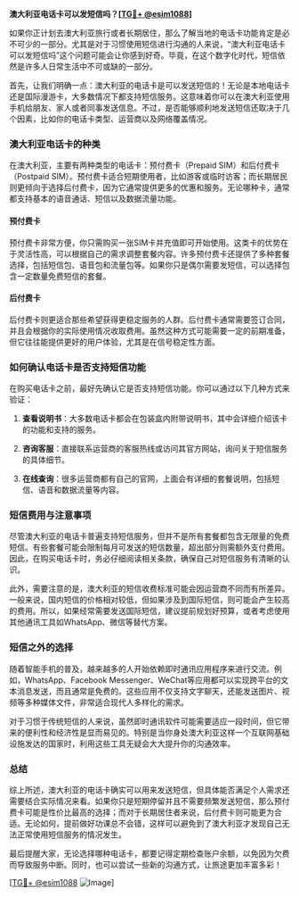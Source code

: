 **澳大利亚电话卡可以发短信吗？[[TG💪+ @esim1088](https://t.me/s/esim1088)]**

如果你正计划去澳大利亚旅行或者长期居住，那么了解当地的电话卡功能肯定是必不可少的一部分。尤其是对于习惯使用短信进行沟通的人来说，“澳大利亚电话卡可以发短信吗”这个问题可能会让你感到好奇。毕竟，在这个数字化时代，短信依然是许多人日常生活中不可或缺的一部分。

首先，让我们明确一点：澳大利亚的电话卡是可以发送短信的！无论是本地电话卡还是国际漫游卡，大多数情况下都支持短信服务。这意味着你可以在澳大利亚使用手机给朋友、家人或者同事发送信息。不过，是否能够顺利地发送短信还取决于几个因素，比如你的电话卡类型、运营商以及网络覆盖情况。

### **澳大利亚电话卡的种类**
在澳大利亚，主要有两种类型的电话卡：预付费卡（Prepaid SIM）和后付费卡（Postpaid SIM）。预付费卡适合短期使用者，比如游客或临时访客；而长期居民则更倾向于选择后付费卡，因为它通常提供更多的优惠和服务。无论哪种卡，通常都支持基本的语音通话、短信以及数据流量功能。

#### **预付费卡**
预付费卡非常方便，你只需购买一张SIM卡并充值即可开始使用。这类卡的优势在于灵活性高，可以根据自己的需求调整套餐内容。许多预付费卡还提供了多种套餐选择，包括短信包、语音包和流量包等。如果你只是偶尔需要发短信，可以选择包含一定数量免费短信的套餐。

#### **后付费卡**
后付费卡则更适合那些希望获得更稳定服务的人群。后付费卡通常需要签订合同，并且会根据你的实际使用情况收取费用。虽然这种方式可能需要一定的前期准备，但它往往能提供更好的用户体验，尤其是在信号稳定性方面。

### **如何确认电话卡是否支持短信功能**
在购买电话卡之前，最好先确认它是否支持短信功能。你可以通过以下几种方式来验证：

1. **查看说明书**：大多数电话卡都会在包装盒内附带说明书，其中会详细介绍该卡的功能和支持的服务。
   
2. **咨询客服**：直接联系运营商的客服热线或访问其官方网站，询问关于短信服务的具体细节。

3. **在线查询**：很多运营商都有自己的官网，上面会有详细的套餐说明，包括短信、语音和数据流量等内容。

### **短信费用与注意事项**
尽管澳大利亚的电话卡普遍支持短信服务，但并不是所有套餐都包含无限量的免费短信。有些套餐可能会限制每月可发送的短信数量，超出部分则需额外支付费用。因此，在购买电话卡时，务必仔细阅读相关条款，确保自己对短信服务有清晰的认识。

此外，需要注意的是，澳大利亚的短信收费标准可能会因运营商不同而有所差异。一般来说，国内短信的价格相对较低，但如果涉及到国际短信，则可能会产生较高的费用。所以，如果经常需要发送国际短信，建议提前规划好预算，或者考虑使用其他通讯工具如WhatsApp、微信等替代方案。

### **短信之外的选择**
随着智能手机的普及，越来越多的人开始依赖即时通讯应用程序来进行交流。例如，WhatsApp、Facebook Messenger、WeChat等应用都可以实现跨平台的文本消息发送，而且通常是免费的。这些应用不仅支持文字聊天，还能发送图片、视频等多种媒体文件，非常适合现代人多样化的需求。

对于习惯于传统短信的人来说，虽然即时通讯软件可能需要适应一段时间，但它带来的便利性和经济性是显而易见的。特别是当你身处澳大利亚这样一个互联网基础设施发达的国家时，利用这些工具无疑会大大提升你的沟通效率。

### **总结**
综上所述，澳大利亚的电话卡确实可以用来发送短信，但具体能否满足个人需求还需要结合实际情况来看。如果你只是短期停留并且不需要频繁发送短信，那么预付费卡可能是性价比最高的选择；而对于长期居住者来说，后付费卡则可能更为合适。无论如何，提前做好功课总不会错，这样可以避免到了澳大利亚才发现自己无法正常使用短信服务的情况发生。

最后提醒大家，无论选择哪种电话卡，都要记得定期检查账户余额，以免因为欠费而导致服务中断。同时，也可以尝试一些新的沟通方式，让旅途更加丰富多彩！

[[TG💪+ @esim1088](https://t.me/s/esim1088) ![Image](https://i.postimg.cc/4NQfJmqS/Snipaste-2025-05-13-00-14-12.png)]